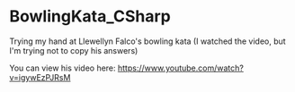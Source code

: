 # BowlingKata_CSharp
Trying my hand at Llewellyn Falco's bowling kata (I watched the video, but I'm trying not to copy his answers)

You can view his video here: https://www.youtube.com/watch?v=igywEzPJRsM
